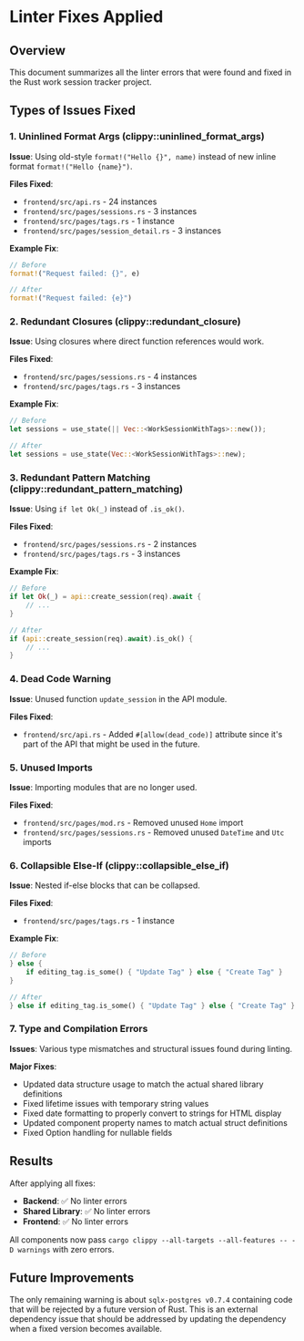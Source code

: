 # Linter Fixes Applied

## Overview
This document summarizes all the linter errors that were found and fixed in the Rust work session tracker project.

## Types of Issues Fixed

### 1. Uninlined Format Args (clippy::uninlined_format_args)
**Issue**: Using old-style `format!("Hello {}", name)` instead of new inline format `format!("Hello {name}")`.

**Files Fixed**:
- `frontend/src/api.rs` - 24 instances
- `frontend/src/pages/sessions.rs` - 3 instances  
- `frontend/src/pages/tags.rs` - 1 instance
- `frontend/src/pages/session_detail.rs` - 3 instances

**Example Fix**:
```rust
// Before
format!("Request failed: {}", e)

// After  
format!("Request failed: {e}")
```

### 2. Redundant Closures (clippy::redundant_closure)
**Issue**: Using closures where direct function references would work.

**Files Fixed**:
- `frontend/src/pages/sessions.rs` - 4 instances
- `frontend/src/pages/tags.rs` - 3 instances

**Example Fix**:
```rust
// Before
let sessions = use_state(|| Vec::<WorkSessionWithTags>::new());

// After
let sessions = use_state(Vec::<WorkSessionWithTags>::new);
```

### 3. Redundant Pattern Matching (clippy::redundant_pattern_matching)
**Issue**: Using `if let Ok(_)` instead of `.is_ok()`.

**Files Fixed**:
- `frontend/src/pages/sessions.rs` - 2 instances
- `frontend/src/pages/tags.rs` - 3 instances

**Example Fix**:
```rust
// Before
if let Ok(_) = api::create_session(req).await {
    // ...
}

// After
if (api::create_session(req).await).is_ok() {
    // ...
}
```

### 4. Dead Code Warning
**Issue**: Unused function `update_session` in the API module.

**Files Fixed**:
- `frontend/src/api.rs` - Added `#[allow(dead_code)]` attribute since it's part of the API that might be used in the future.

### 5. Unused Imports
**Issue**: Importing modules that are no longer used.

**Files Fixed**:
- `frontend/src/pages/mod.rs` - Removed unused `Home` import
- `frontend/src/pages/sessions.rs` - Removed unused `DateTime` and `Utc` imports

### 6. Collapsible Else-If (clippy::collapsible_else_if)
**Issue**: Nested if-else blocks that can be collapsed.

**Files Fixed**:
- `frontend/src/pages/tags.rs` - 1 instance

**Example Fix**:
```rust
// Before
} else {
    if editing_tag.is_some() { "Update Tag" } else { "Create Tag" }
}

// After
} else if editing_tag.is_some() { "Update Tag" } else { "Create Tag" }
```

### 7. Type and Compilation Errors
**Issues**: Various type mismatches and structural issues found during linting.

**Major Fixes**:
- Updated data structure usage to match the actual shared library definitions
- Fixed lifetime issues with temporary string values
- Fixed date formatting to properly convert to strings for HTML display
- Updated component property names to match actual struct definitions
- Fixed Option handling for nullable fields

## Results
After applying all fixes:
- **Backend**: ✅ No linter errors
- **Shared Library**: ✅ No linter errors  
- **Frontend**: ✅ No linter errors

All components now pass `cargo clippy --all-targets --all-features -- -D warnings` with zero errors.

## Future Improvements
The only remaining warning is about `sqlx-postgres v0.7.4` containing code that will be rejected by a future version of Rust. This is an external dependency issue that should be addressed by updating the dependency when a fixed version becomes available.